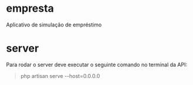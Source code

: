 # empresta

Aplicativo de simulação de empréstimo

# server

Para rodar o server deve executar o seguinte comando no terminal da API:
> php artisan serve --host=0.0.0.0
